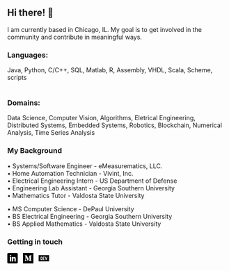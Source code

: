 ## Hi there! 👋

I am currently based in Chicago, IL. My goal is to get involved in the community and contribute in meaningful ways. 
<br/>

### Languages:
Java, Python, C/C++, SQL, Matlab, R, Assembly, VHDL, Scala, Scheme, scripts  
<br/>

### Domains:
Data Science, Computer Vision, Algorithms, Eletrical Engineering, Distributed Systems, Embedded Systems, Robotics, Blockchain, Numerical Analysis, Time Series Analysis
<br/>

### My Background
• Systems/Software Engineer - eMeasurematics, LLC.  
• Home Automation Technician - Vivint, Inc.  
• Electrical Engineering Intern - US Department of Defense  
• Engineering Lab Assistant - Georgia Southern University  
• Mathematics Tutor - Valdosta State University  

• MS Computer Science - DePaul University  
• BS Electrical Engineering - Georgia Southern University  
• BS Applied Mathematics - Valdosta State University  



### Getting in touch

<a href="https://www.linkedin.com/in/ecedavis/" title="Follow me on LinkedIn">
  <img
    width="24"
    alt="Follow me on LinkedIn"
    src="https://raw.githubusercontent.com/ecedavis/ecedavis/master/assets/icons/linkedin.svg"
  /></a>
&nbsp;
<a href="https://medium.com/@ecedavis" title="Follow me on Medium">
  <img
    width="24"
    alt="Follow me on Medium"
    src="https://raw.githubusercontent.com/ecedavis/ecedavis/master/assets/icons/medium.svg"
  /></a>
&nbsp;
<a href="https://dev.to/trekhleb" title="Follow me on DevTo">
  <img
    width="24"
    alt="Follow me on DevTo"
    src="https://raw.githubusercontent.com/ecedavis/ecedavis/master/assets/icons/devto.svg"
  /></a>


<!--
**ecedavis/ecedavis** is a ✨ _special_ ✨ repository because its `README.md` (this file) appears on your GitHub profile.

Here are some ideas to get you started:

- 🔭 I’m currently working on ...
- 🌱 I’m currently learning ...
- 👯 I’m looking to collaborate on ...
- 🤔 I’m looking for help with ...
- 💬 Ask me about ...
- 📫 How to reach me: ...
- 😄 Pronouns: ...
- ⚡ Fun fact: ...
-->
